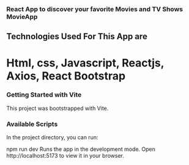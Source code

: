 ### React App to discover your favorite Movies and TV Shows MovieApp
## Technologies Used For This App are
# Html, css, Javascript, Reactjs, Axios, React Bootstrap

### Getting Started with Vite
This project was bootstrapped with Vite.

### Available Scripts
In the project directory, you can run:

npm run dev
Runs the app in the development mode.
Open http://localhost:5173 to view it in your browser.
